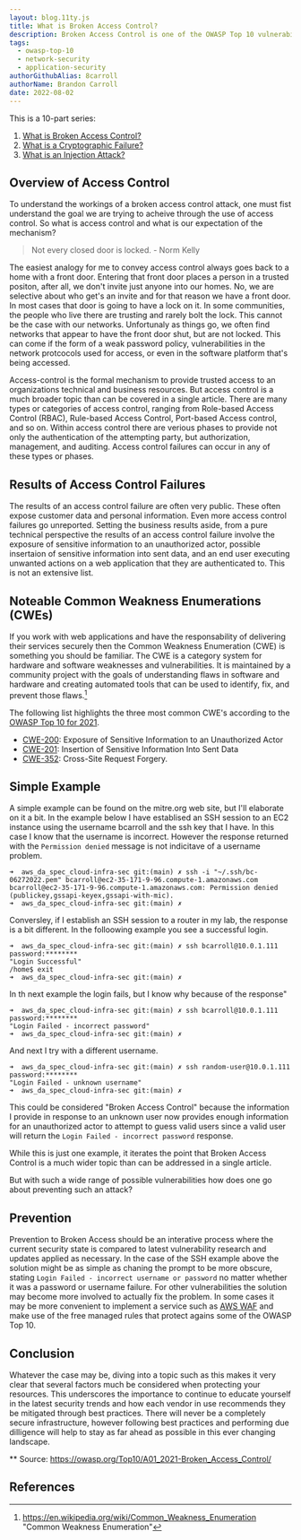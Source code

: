 ```yaml
---
layout: blog.11ty.js
title: What is Broken Access Control?
description: Broken Access Control is one of the OWASP Top 10 vulnerabilities and this articles explains what that involves and ways to migitate it.
tags:
  - owasp-top-10
  - network-security
  - application-security
authorGithubAlias: 8carroll
authorName: Brandon Carroll
date: 2022-08-02
---
```

This is a 10-part series:
1. [What is Broken Access Control?](https://blog.buildon.aws/posts/owasp-top-10-defined/01-what-is-broken-access-control)
2. [What is a Cryptographic Failure?](https://blog.buildon.aws/posts/owasp-top-10-defined/02-what-is-a-cryptographic-failure)
3. [What is an Injection Attack?](https://blog.buildon.aws/posts/owasp-top-10-defined/what-is-an-injection-attack)


## Overview of Access Control

To understand the workings of a broken access control attack, one must fist understand the goal we are trying to acheive through the use of access control.  So what is access control and what is our expectation of the mechanism?  

> Not every closed door is locked.  - Norm Kelly

The easiest analogy for me to convey access control always goes back to a home with a front door.  Entering that front door places a person in a trusted positon, after all, we don't invite just anyone into our homes.  No, we are selective about who get's an invite and for that reason we have a front door.  In most cases that door is going to have a lock on it.  In some communities, the people who live there are trusting and rarely bolt the lock. This cannot be the case with our networks. Unfortunaly as things go, we often find networks that appear to have the front door shut, but are not locked.  This can come if the form of a weak password policy, vulnerabilities in the network protcocols used for access, or even in the software platform that's being accessed.  

Access-control is the formal mechanism to provide trusted access to an organizations technical and business resources.  But access control is a much broader topic than can be covered in a single article.  There are many types or categories of access control, ranging from Role-based Access Control (RBAC), Rule-based Access Control,  Port-based Access control, and so on.  Within access control there are verious phases to provide not only the authentication of the attempting party, but authorization, management, and auditing.  Access control failures can occur in any of these types or phases.

## Results of Access Control Failures

The results of an access control failure are often very public.  These often expose customer data and personal information.  Even more access control failures go unreported.  Setting the business results aside, from a pure technical perspective the results of an access control failure involve the exposure of sensitive information to an unauthorized actor, possible insertaion of sensitive information into sent data, and an end user executing unwanted actions on a web application that they are authenticated to.  This is not an extensive list.  

## Noteable Common Weakness Enumerations (CWEs)

If you work with web applications and have the responsability of delivering their services securely then the Common Weakness Enumeration (CWE) is something you should be familiar.  The CWE is a category system for hardware and software weaknesses and vulnerabilities. It is maintained by a community project with the goals of understanding flaws in software and hardware and creating automated tools that can be used to identify, fix, and prevent those flaws.[^fn1]

The following list highlights the three most common CWE's according to the [OWASP Top 10 for 2021](https://owasp.org/Top10/).

  - [CWE-200](https://cwe.mitre.org/data/definitions/200.html): Exposure of Sensitive Information to an Unauthorized Actor
  - [CWE-201](https://cwe.mitre.org/data/definitions/201.html): Insertion of Sensitive Information Into Sent Data
  - [CWE-352](https://cwe.mitre.org/data/definitions/352.html): Cross-Site Request Forgery.


## Simple Example

A simple example can be found on the mitre.org web site, but I'll elaborate on it a bit.  In the example below I have establised an SSH session to an EC2 instance using the username bcarroll and the ssh key that I have.  In this case I know that the username is incorrect.  However the response returned with the `Permission denied` message is not indicitave of a username problem. 


```
➜  aws_da_spec_cloud-infra-sec git:(main) ✗ ssh -i "~/.ssh/bc-06272022.pem" bcarroll@ec2-35-171-9-96.compute-1.amazonaws.com
bcarroll@ec2-35-171-9-96.compute-1.amazonaws.com: Permission denied (publickey,gssapi-keyex,gssapi-with-mic).
➜  aws_da_spec_cloud-infra-sec git:(main) ✗    
```
Conversley, if I establish an SSH session to a router in my lab, the response is a bit different.  In the folloowing example you see a successful login.

```
➜  aws_da_spec_cloud-infra-sec git:(main) ✗ ssh bcarroll@10.0.1.111
password:********
"Login Successful"
/home$ exit
➜  aws_da_spec_cloud-infra-sec git:(main) ✗ 
```

In th next example the login fails, but I know why because of the response"

```
➜  aws_da_spec_cloud-infra-sec git:(main) ✗ ssh bcarroll@10.0.1.111
password:********
"Login Failed - incorrect password"
➜  aws_da_spec_cloud-infra-sec git:(main) ✗ 
```

And next I try with a different username.

```
➜  aws_da_spec_cloud-infra-sec git:(main) ✗ ssh random-user@10.0.1.111
password:********
"Login Failed - unknown username"
➜  aws_da_spec_cloud-infra-sec git:(main) ✗ 
```

This could be considered "Broken Access Control" because the information I provide in response to an unknown user now provides enough information for an unauthorized actor to attempt to guess valid users since a valid user will return the `Login Failed - incorrect password` response.  

While this is just one example, it iterates the point that Broken Access Control is a much wider topic than can be addressed in a single article.

But with such a wide range of possible vulnerabilities how does one go about preventing such an attack?

## Prevention

Prevention to Broken Access should be an interative process where the current security state is compared to latest vulnerability research and updates applied as necessary.  In the case of the SSH example above the solution might be as simple as chaning the prompt to be more obscure, stating `Login Failed - incorrect username or password` no matter whether it was a password or username failure.  For other vulnerabilities the solution may become more involved to actually fix the problem.  In some cases it may be more convenient to implement a service such as [AWS WAF](https://docs.aws.amazon.com/waf/latest/developerguide/what-is-aws-waf.html) and make use of the free managed rules that protect agains some of the OWASP Top 10.

## Conclusion

Whatever the case may be, diving into a topic such as this makes it very clear that several factors much be considered when protecting your resources.  This underscores the importance to continue to educate yourself in the latest security trends and how each vendor in use recommends they be mitigated through best practices.  There will never be a completely secure infrastructure, however following best practices and performing due dilligence will help to stay as far ahead as possible in this ever changing landscape.

** Source: https://owasp.org/Top10/A01_2021-Broken_Access_Control/


## References

[^fn1]: https://en.wikipedia.org/wiki/Common_Weakness_Enumeration "Common Weakness Enumeration"